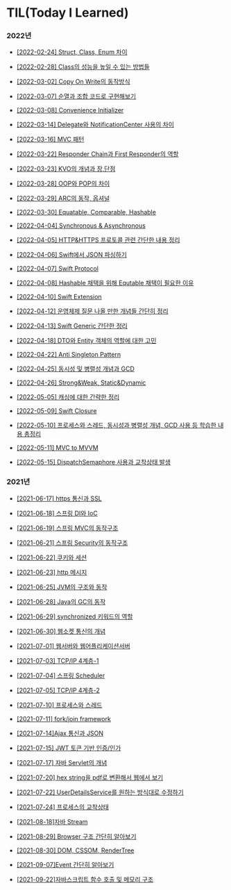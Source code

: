 # TIL(Today I Learned) 



### 2022년

- [[2022-02-24] Struct, Class, Enum 차이](https://github.com/junu0516/mytil/blob/main/Swift/structAndclassAndEnum.md)
- [[2022-02-28] Class의 성능을 높일 수 있는 방법들](https://github.com/junu0516/mytil/blob/main/Swift/classPerformance.md)
- [[2022-03-02] Copy On Write의 동작방식](https://github.com/junu0516/mytil/blob/main/Swift/cow.md)
- [[2022-03-07] 순열과 조합 코드로 구현해보기](https://github.com/junu0516/mytil/blob/main/Swift/math.md)

- [[2022-03-08] Convenience Initializer](https://github.com/junu0516/mytil/blob/main/Swift/convenienceInit.md)

- [[2022-03-14] Delegate와 NotificationCenter 사용의 차이](https://github.com/junu0516/mytil/blob/main/Swift/delegate_notification.md)
- [[2022-03-16] MVC 패턴](https://github.com/junu0516/mytil/blob/main/Swift/mvc.md)

- [[2022-03-22] Responder Chain과 First Responder의 역할](https://github.com/junu0516/mytil/blob/main/Swift/responderChain.md)

- [[2022-03-23] KVO의 개념과 장,단점](https://github.com/junu0516/mytil/blob/main/Swift/kvo.md)

- [[2022-03-28] OOP와 POP의 차이](https://github.com/junu0516/mytil/blob/main/Swift/oop_pop.md)

- [[2022-03-29] ARC의 동작, 옵셔널](https://github.com/junu0516/mytil/blob/main/Swift/optional_arc.md)

- [[2022-03-30] Equatable, Comparable, Hashable](https://github.com/junu0516/mytil/blob/main/Swift/20220330.md)

- [[2022-04-04] Synchronous & Asynchronous](https://github.com/junu0516/mytil/blob/main/Swift/20220404.md)
- [[2022-04-05] HTTP&HTTPS 프로토콜 관련 간단한 내용 정리](https://github.com/junu0516/mytil/blob/main/Swift/20220405.md)
- [[2022-04-06] Swift에서 JSON 파싱하기](https://github.com/junu0516/mytil/blob/main/Swift/20220406.md)

- [[2022-04-07] Swift Protocol](https://github.com/junu0516/mytil/blob/main/Swift/20220407.md)

- [[2022-04-08] Hashable 채택을 위해 Equtable 채택이 필요한 이유](https://github.com/junu0516/mytil/blob/main/Swift/20220408.md)

- [[2022-04-10] Swift Extension](https://github.com/junu0516/mytil/blob/main/Swift/20220410.md)

- [[2022-04-12] 운영체제 질문 나올 만한 개념들 간단히 정리](https://github.com/junu0516/mytil/blob/main/Swift/20220412.md)

- [[2022-04-13]  Swift Generic 간단한 정리](https://github.com/junu0516/mytil/blob/main/Swift/20220413.md)

- [[2022-04-18] DTO와 Entity 객체의 역할에 대한 고민](https://github.com/junu0516/mytil/blob/main/Swift/20220418.md)

- [[2022-04-22] Anti Singleton Pattern](https://github.com/junu0516/mytil/blob/main/Swift/20220422.md)
- [[2022-04-25] 동시성 및 병렬성 개념과 GCD](https://github.com/junu0516/mytil/blob/main/Swift/20220425.md)
- [[2022-04-26] Strong&Weak, Static&Dynamic](https://github.com/junu0516/mytil/blob/main/Swift/20220426.md)
- [[2022-05-05] 캐싱에 대한 간략한 정리](https://github.com/junu0516/mytil/blob/main/Swift/20220505.md)
- [[2022-05-09] Swift Closure](https://github.com/junu0516/mytil/blob/main/Swift/20220509.md)
- [[2022-05-10] 프로세스와 스레드, 동시성과 병렬성 개념, GCD 사용 등 학습한 내용 총정리](https://github.com/junu0516/mytil/blob/main/Swift/20220510.md)
- [[2022-05-11] MVC to MVVM](https://github.com/junu0516/mytil/blob/main/Swift/20220511.md)
- [[2022-05-15] DispatchSemaphore 사용과 교착상태 발생](https://github.com/junu0516/mytil/blob/main/Swift/20220515.md)

### 2021년

- [[2021-06-17] https 통신과 SSL](https://github.com/junu0516/mytil/blob/main/Network/Https%20%ED%86%B5%EC%8B%A0.md)
- [[2021-06-18] 스프링 DI와 IoC](https://github.com/junu0516/mytil/blob/main/Spring/스프링에서의_DI와_IoC.md)
- [[2021-06-19] 스프링 MVC의 동작구조](https://github.com/junu0516/mytil/blob/main/Spring/Spring_MVC%EC%9D%98_%EB%8F%99%EC%9E%91%EA%B5%AC%EC%A1%B0.md)
- [[2021-06-21] 스프링 Security의 동작구조](https://github.com/junu0516/mytil/blob/main/Spring/Spring_Security_의_동작구조.md)
- [[2021-06-22] 쿠키와 세션](https://github.com/junu0516/mytil/blob/main/Network/쿠키와_세션.md)
- [[2021-06-23] http 메시지](https://github.com/junu0516/mytil/blob/main/Network/Http메시지.md)
- [[2021-06-25] JVM의 구조와 동작](https://github.com/junu0516/mytil/blob/main/Java/JVM의_구조와_동작.md)
- [[2021-06-28] Java의 GC의 동작](https://github.com/junu0516/mytil/blob/main/Java/Java의_GC의_동작.md)
- [[2021-06-29] synchronized 키워드의 역할](https://github.com/junu0516/mytil/blob/main/Java/synchronized.md)
- [[2021-06-30] 웹소켓 통신의 개념](https://github.com/junu0516/mytil/blob/main/Network/웹소켓_통신.md)
- [[2021-07-01] 웹서버와 웹어플리케이션서버](https://github.com/junu0516/mytil/blob/main/Network/WS와WAS.md)
- [[2021-07-03] TCP/IP 4계층-1](https://github.com/junu0516/mytil/blob/main/Network/TCP_IP_4계층.md)
- [[2021-07-04] 스프링 Scheduler](https://github.com/junu0516/mytil/blob/main/Spring/Spring_Scheduler.md)
- [[2021-07-05] TCP/IP 4계층-2](https://github.com/junu0516/mytil/blob/main/Network/TCP_IP_4계층2.md)
- [[2021-07-10] 프로세스와 스레드](https://github.com/junu0516/mytil/blob/main/Operating_System/프로세스와_스레드.md)
- [[2021-07-11] fork/join framework](https://github.com/junu0516/mytil/blob/main/Java/fork_join_framework.md)
- [[2021-07-14]Ajax 통신과 JSON](https://github.com/junu0516/mytil/blob/main/Network/Ajax_JSON.md)
- [[2021-07-15] JWT 토큰 기반 인증/인가](https://github.com/junu0516/mytil/blob/main/Network/JWT.md)

- [[2021-07-17] 자바 Servlet의 개념](https://github.com/junu0516/mytil/blob/main/Java/servlet.md)    
- [[2021-07-20] hex string을 pdf로 변환해서 웹에서 보기](https://github.com/junu0516/mytil/blob/main/etc/hex_to_pdf.md)
- [[2021-07-22] UserDetailsService를 원하는 방식대로 수정하기](https://github.com/junu0516/mytil/blob/main/Spring/CustomUserDetailsService.md)
- [[2021-07-24] 프로세스의 교착상태](https://github.com/junu0516/mytil/blob/main/Operating_System/교착상태.md)

- [[2021-08-18]자바 Stream](https://github.com/junu0516/mytil/blob/main/Java/stream.md)

- [[2021-08-29] Browser 구조 간단히 알아보기](https://github.com/junu0516/mytil/blob/main/Javascript/browser.md)
- [[2021-08-30] DOM, CSSOM, RenderTree](https://github.com/junu0516/mytil/blob/main/Javascript/DOM.md)
- [[2021-09-07]Event 간단히 알아보기](https://github.com/junu0516/mytil/blob/main/Javascript/event.md)
- [[2021-09-22]자바스크립트 함수 호출 및 메모리 구조](https://github.com/junu0516/mytil/blob/main/Javascript/function.md)

